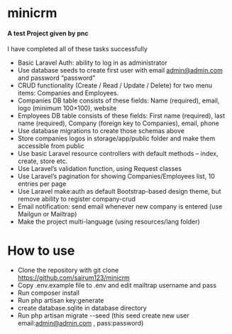 # minicrm
#### A test Project given by pnc ####

I have completed all of these tasks successfully
 
* Basic Laravel Auth: ability to log in as administrator<br />
* Use database seeds to create first user with email admin@admin.com and password “password”<br />
* CRUD functionality (Create / Read / Update / Delete) for two menu items: Companies and Employees.<br />
* Companies DB table consists of these fields: Name (required), email, logo (minimum 100×100), website<br />
* Employees DB table consists of these fields: First name (required), last name (required), Company (foreign key to Companies), email, phone<br />
* Use database migrations to create those schemas above<br />
* Store companies logos in storage/app/public folder and make them accessible from public<br />
* Use basic Laravel resource controllers with default methods – index, create, store etc.<br />
* Use Laravel’s validation function, using Request classes<br />
* Use Laravel’s pagination for showing Companies/Employees list, 10 entries per page<br />
* Use Laravel make:auth as default Bootstrap-based design theme, but remove ability to register company-crud<br />
* Email notification: send email whenever new company is entered (use Mailgun or Mailtrap)<br />
* Make the project multi-language (using resources/lang folder)<br />

# How to use

* Clone the repository with git clone https://github.com/sairum123/minicrm<br />
* Copy .env.example file to .env and edit mailtrap username and pass<br />
* Run composer install<br />
* Run php artisan key:generate<br />
* create database.sqlite in database directory<br />
* Run php artisan migrate --seed (this seed create new user email:admin@admin.com , pass:password)<br />
